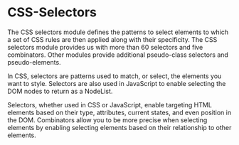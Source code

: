 # CSS-Selectors
The CSS selectors module defines the patterns to select elements to which a set of CSS rules are then applied along with their specificity. The CSS selectors module provides us with more than 60 selectors and five combinators. Other modules provide additional pseudo-class selectors and pseudo-elements.

In CSS, selectors are patterns used to match, or select, the elements you want to style. Selectors are also used in JavaScript to enable selecting the DOM nodes to return as a NodeList.

Selectors, whether used in CSS or JavaScript, enable targeting HTML elements based on their type, attributes, current states, and even position in the DOM. Combinators allow you to be more precise when selecting elements by enabling selecting elements based on their relationship to other elements.

